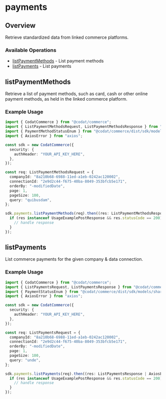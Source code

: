 # payments

## Overview

Retrieve standardized data from linked commerce platforms.

### Available Operations

* [listPaymentMethods](#listpaymentmethods) - List payment methods
* [listPayments](#listpayments) - List payments

## listPaymentMethods

Retrieve a list of payment methods, such as card, cash or other online payment methods, as held in the linked commerce platform.

### Example Usage

```typescript
import { CodatCommerce } from "@codat/commerce";
import { ListPaymentMethodsRequest, ListPaymentMethodsResponse } from "@codat/commerce/dist/sdk/models/operations";
import { PaymentMethodStatusEnum } from "@codat/commerce/dist/sdk/models/shared";
import { AxiosError } from "axios";

const sdk = new CodatCommerce({
  security: {
    authHeader: "YOUR_API_KEY_HERE",
  },
});

const req: ListPaymentMethodsRequest = {
  companyId: "8a210b68-6988-11ed-a1eb-0242ac120002",
  connectionId: "2e9d2c44-f675-40ba-8049-353bfcb5e171",
  orderBy: "-modifiedDate",
  page: 1,
  pageSize: 100,
  query: "quibusdam",
};

sdk.payments.listPaymentMethods(req).then((res: ListPaymentMethodsResponse | AxiosError) => {
  if (res instanceof UsageExamplePostResponse && res.statusCode == 200) {
    // handle response
  }
});
```

## listPayments

List commerce payments for the given company & data connection.

### Example Usage

```typescript
import { CodatCommerce } from "@codat/commerce";
import { ListPaymentsRequest, ListPaymentsResponse } from "@codat/commerce/dist/sdk/models/operations";
import { PaymentStatusEnum } from "@codat/commerce/dist/sdk/models/shared";
import { AxiosError } from "axios";

const sdk = new CodatCommerce({
  security: {
    authHeader: "YOUR_API_KEY_HERE",
  },
});

const req: ListPaymentsRequest = {
  companyId: "8a210b68-6988-11ed-a1eb-0242ac120002",
  connectionId: "2e9d2c44-f675-40ba-8049-353bfcb5e171",
  orderBy: "-modifiedDate",
  page: 1,
  pageSize: 100,
  query: "unde",
};

sdk.payments.listPayments(req).then((res: ListPaymentsResponse | AxiosError) => {
  if (res instanceof UsageExamplePostResponse && res.statusCode == 200) {
    // handle response
  }
});
```
